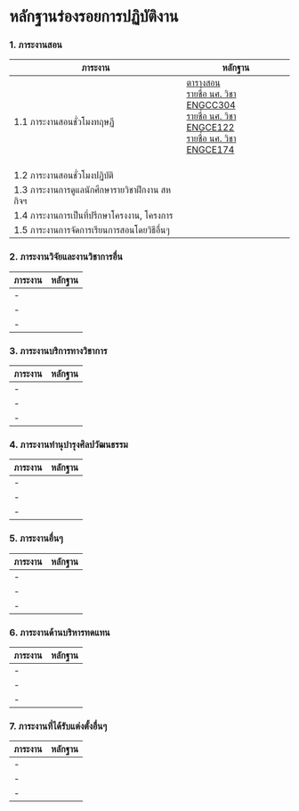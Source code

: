 # หลักฐานร่องรอยการปฏิบัติงาน

### 1. ภาระงานสอน
ภาระงาน | หลักฐาน
--- | ---
1.1 ภาระงานสอนชั่วโมงทฤษฏี|[ตารางสอน](#)<br />[รายชื่อ นศ. วิชา ENGCC304](#)<br />[รายชื่อ นศ. วิชา ENGCE122](#)<br />[รายชื่อ นศ. วิชา ENGCE174](#)<br />[](#)<br /> 
1.2 ภาระงานสอนชั่วโมงปฏิบัติ|[](#)<br /> 
1.3 ภาระงานการดูแลนักศึกษารายวิชาฝึกงาน สหกิจฯ|[](#)<br /> 
1.4 ภาระงานการเป็นที่ปรึกษาโครงงาน, โครงการ|[](#)<br /> 
1.5 ภาระงานการจัดการเรียนการสอนโดยวิธีอื่นๆ|[](#)<br /> 

### 2. ภาระงานวิจัยและงานวิชาการอื่น
ภาระงาน | หลักฐาน
--- | ---
-|[](#)<br /> 
-|[](#)<br /> 
-|[](#)<br /> 

### 3. ภาระงานบริการทางวิชาการ
ภาระงาน | หลักฐาน
--- | ---
-|[](#)<br /> 
-|[](#)<br /> 
-|[](#)<br /> 

### 4. ภาระงานทำนุบำรุงศิลปวัฒนธรรม
ภาระงาน | หลักฐาน
--- | ---
-|[](#)<br /> 
-|[](#)<br /> 
-|[](#)<br /> 

### 5. ภาระงานอื่นๆ
ภาระงาน | หลักฐาน
--- | ---
-|[](#)<br /> 
-|[](#)<br /> 
-|[](#)<br /> 

### 6. ภาระงานด้านบริหารทดแทน
ภาระงาน | หลักฐาน
--- | ---
-|[](#)<br /> 
-|[](#)<br /> 
-|[](#)<br /> 

### 7. ภาระงานที่ได้รับแต่งตั้งอื่นๆ
ภาระงาน | หลักฐาน
--- | ---
-|[](#)<br /> 
-|[](#)<br /> 
-|[](#)<br /> 
